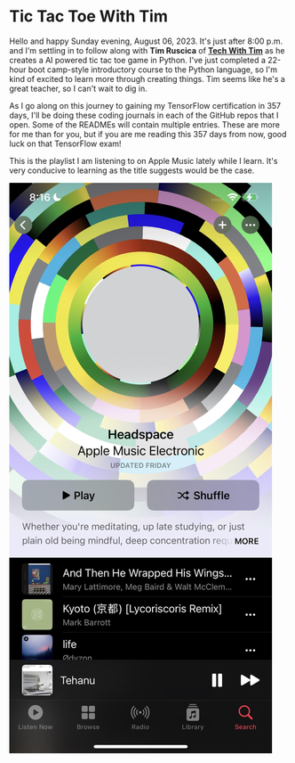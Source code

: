 # Tic Tac Toe With Tim

Hello and happy Sunday evening, August 06, 2023. It's just after 8:00 p.m. and I'm settling in to follow along with **Tim Ruscica** of [**Tech With Tim**][def] as he creates a AI powered tic tac toe game in Python. I've just completed a 22-hour boot camp-style introductory course to the Python language, so I'm kind of excited to learn more through creating things. Tim seems like he's a great teacher, so I can't wait to dig in.

As I go along on this journey to gaining my TensorFlow certification in 357 days, I'll be doing these coding journals in each of the GitHub repos that I open. Some of the READMEs will contain multiple entries. These are more for me than for you, but if you are me reading this 357 days from now, good luck on that TensorFlow exam!

This is the playlist I am listening to on Apple Music lately while I learn. It's very conducive to learning as the title suggests would be the case.

![Headspace playlist on Apple Music](image.png)

[def]: https://www.techwithtim.net/
